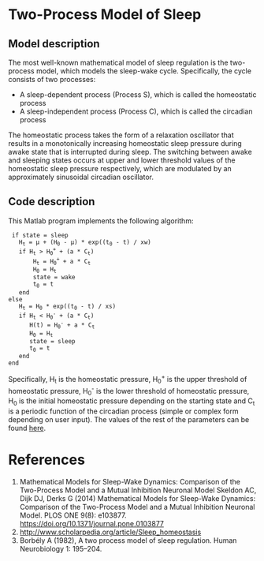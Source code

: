 # Two-Process Model of Sleep

## Model description
The most well-known mathematical model of sleep regulation is the two-process model, which models the sleep-wake cycle. Specifically, the cycle consists of two processes:
- A sleep-dependent process (Process S), which is called the homeostatic process
- A sleep-independent process (Process C), which is called the circadian process

The homeostatic process takes the form of a relaxation oscillator that results in a monotonically increasing homeostatic sleep pressure during awake state that is interrupted during sleep. The switching between awake and sleeping states occurs at upper and lower threshold values of the homeostatic sleep pressure respectively, which are modulated by an approximately sinusoidal circadian oscillator. 

## Code description
This Matlab program implements the following algorithm:

<pre><code> if state = sleep 
   H<sub>t</sub> = μ + (H<sub>0</sub> - μ) * exp((t<sub>0</sub> - t) / xw) 
   if H<sub>t</sub> > H<sub>0</sub><sup>+</sup> + (a * C<sub>t</sub>)
       H<sub>t</sub> = H<sub>0</sub><sup>+</sup> + a * C<sub>t</sub>
       H<sub>0</sub> = H<sub>t</sub>
       state = wake 
       t<sub>0</sub> = t 
   end 
else 
   H<sub>t</sub> = H<sub>0</sub> * exp((t<sub>0</sub> - t) / xs) 
   if H<sub>t</sub> < H<sub>0</sub><sup>-</sup> + (a * C<sub>t</sub>)
      H(t) = H<sub>0</sub><sup>-</sup> + a * C<sub>t</sub>
      H<sub>0</sub> = H<sub>t</sub>     
      state = sleep 
      t<sub>0</sub> = t 
   end 
end </code></pre>

Specifically, H<sub>t</sub> is the homeostatic pressure, H<sub>0</sub><sup>+</sup> is the upper threshold of homeostatic pressure, H<sub>0</sub><sup>-</sup> is the lower threshold of homeostatic pressure, H<sub>0</sub> is the initial homeostatic pressure depending on the starting state and C<sub>t</sub> is a periodic function of the circadian process (simple or complex form depending on user input). The values of the rest of the parameters can be found [here](https://journals.plos.org/plosone/article?id=10.1371/journal.pone.0103877#s1).

# References
1. Mathematical Models for Sleep-Wake Dynamics: Comparison of the Two-Process Model and a Mutual Inhibition Neuronal Model
Skeldon AC, Dijk DJ, Derks G (2014) Mathematical Models for Sleep-Wake Dynamics: Comparison of the Two-Process Model and a Mutual Inhibition Neuronal Model. PLOS ONE 9(8): e103877. https://doi.org/10.1371/journal.pone.0103877
2. http://www.scholarpedia.org/article/Sleep_homeostasis
3. Borbély A (1982), A two process model of sleep regulation. Human Neurobiology 1: 195–204.
